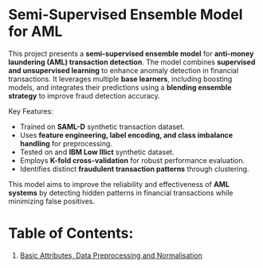 # Semi-Supervised Ensemble Model for AML

  

This project presents a **semi-supervised ensemble model** for **anti-money laundering (AML) transaction detection**. The model combines **supervised and unsupervised learning** to enhance anomaly detection in financial transactions. It leverages multiple **base learners**, including boosting models, and integrates their predictions using a **blending ensemble strategy** to improve fraud detection accuracy.  

Key Features:  
- Trained on **SAML-D** synthetic transaction dataset.  
- Uses **feature engineering, label encoding, and class imbalance handling** for preprocessing.
- Tested on and **IBM Low Illict** synthetic dataset. 
- Employs **K-fold cross-validation** for robust performance evaluation.  
- Identifies distinct **fraudulent transaction patterns** through clustering.  

This model aims to improve the reliability and effectiveness of **AML systems** by detecting hidden patterns in financial transactions while minimizing false positives.

# Table of Contents:

1. [Basic Attributes, Data Preprocessing and Normalisation](Research_Project___AML_Anomaly_Detection_Model___Basic_Attributes,_Data_Preprocessing_&_Normalisation.ipynb)
